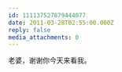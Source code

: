 ```yaml
---
id: 111137527879444077
date: 2011-03-28T02:55:00.000Z
reply: false
media_attachments: 0
---
```


老婆，谢谢你今天来看我。 ​​​​

